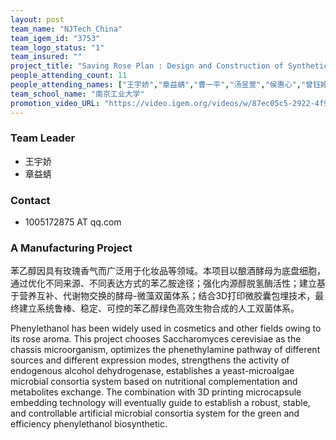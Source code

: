 ```yaml
---
layout: post
team_name: "NJTech_China"
team_igem_id: "3753"
team_logo_status: "1"
team_insured: ""
project_title: "Saving Rose Plan : Design and Construction of Synthetic Microalgae-Yeast Consortia for Biosynthesis of Phenylethanol"
people_attending_count: 11
people_attending_names: ["王宇娇","章益蜻","曹一平","汤昱萱","侯惠心","曾钰婷","戴翊飞","张文东","胡佳颖","刘庆莹","仲森林"]
team_school_name: "南京工业大学"
promotion_video_URL: "https://video.igem.org/videos/w/87ec05c5-2922-4f94-8841-b70b3cbc8555"
---
```



### Team Leader
* 王宇娇
* 章益蜻

### Contact
* 1005172875 AT qq.com

### A Manufacturing Project

苯乙醇因具有玫瑰香气而广泛用于化妆品等领域。本项目以酿酒酵母为底盘细胞，通过优化不同来源、不同表达方式的苯乙胺途径；强化内源醇脱氢酶活性；建立基于营养互补、代谢物交换的酵母-微藻双菌体系；结合3D打印微胶囊包埋技术，最终建立系统鲁棒、稳定、可控的苯乙醇绿色高效生物合成的人工双菌体系。

Phenylethanol has been widely used in cosmetics and other fields owing to its rose aroma. This project chooses Saccharomyces cerevisiae as the chassis microorganism, optimizes the phenethylamine pathway of different sources and different expression modes, strengthens the activity of endogenous alcohol dehydrogenase, establishes a yeast-microalgae microbial consortia system based on nutritional complementation and metabolites exchange. The combination with 3D printing microcapsule embedding technology will eventually guide to establish a robust, stable, and controllable artificial microbial consortia system for the green and efficiency phenylethanol biosynthetic.
